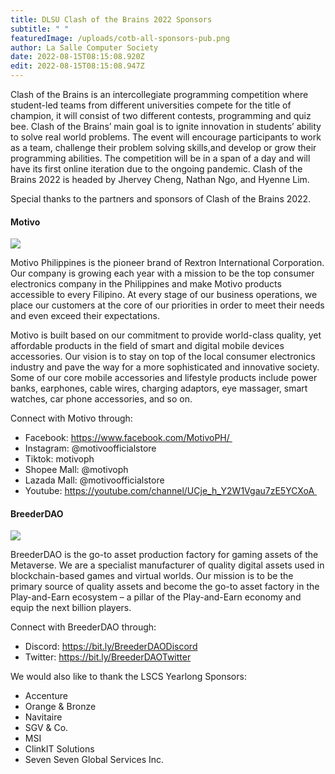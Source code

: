 ```yaml
---
title: DLSU Clash of the Brains 2022 Sponsors
subtitle: " "
featuredImage: /uploads/cotb-all-sponsors-pub.png
author: La Salle Computer Society
date: 2022-08-15T08:15:08.920Z
edit: 2022-08-15T08:15:08.947Z
---
```

<!--StartFragment-->

Clash of the Brains is an intercollegiate programming competition where student-led teams from different universities compete for the title of champion, it will consist of two different contests, programming and quiz bee. Clash of the Brains’ main goal is to ignite innovation in students’ ability to solve real world problems. The event will encourage participants to work as a team, challenge their problem solving skills,and develop or grow their programming abilities. The competition will be in a span of a day and will have its first online iteration due to the ongoing pandemic. Clash of the Brains 2022 is headed by Jhervey Cheng, Nathan Ngo, and Hyenne Lim.

Special thanks to the partners and sponsors of Clash of the Brains 2022.

#### **Motivo**

![](/uploads/motivo-red-with-tagline.png)

Motivo Philippines is the pioneer brand of Rextron International Corporation. Our company is growing each year with a mission to be the top consumer electronics company in the Philippines and make Motivo products accessible to every Filipino. At every stage of our business operations, we place our customers at the core of our priorities in order to meet their needs and even exceed their expectations. 

Motivo is built based on our commitment to provide world-class quality, yet affordable products in the field of smart and digital mobile devices accessories. Our vision is to stay on top of the local consumer electronics industry and pave the way for a more sophisticated and innovative society. Some of our core mobile accessories and lifestyle products include power banks, earphones, cable wires, charging adaptors, eye massager, smart watches, car phone accessories, and so on. 

Connect with Motivo through:

* Facebook: https://www.facebook.com/MotivoPH/ 
* Instagram: @motivoofficialstore
* Tiktok: motivoph
* Shopee Mall: @motivoph
* Lazada Mall: @motivoofficialstore
* Youtube: https://youtube.com/channel/UCje_h_Y2W1Vgau7zE5YCXoA 

#### BreederDAO

![](/uploads/bdao-socmed-profile-pic-1.png)

BreederDAO is the go-to asset production factory for gaming assets of the Metaverse. We are a specialist manufacturer of quality digital assets used in blockchain-based games and virtual worlds. Our mission is to be the primary source of quality assets and become the go-to asset factory in the Play-and-Earn ecosystem – a pillar of the Play-and-Earn economy and equip the next billion players.

Connect with BreederDAO through:

* Discord: https://bit.ly/BreederDAODiscord
* Twitter: https://bit.ly/BreederDAOTwitter



We would also like to thank the LSCS Yearlong Sponsors:

* Accenture
* Orange & Bronze
* Navitaire
* SGV & Co.
* MSI
* ClinkIT Solutions
* Seven Seven Global Services Inc.

<!--EndFragment-->